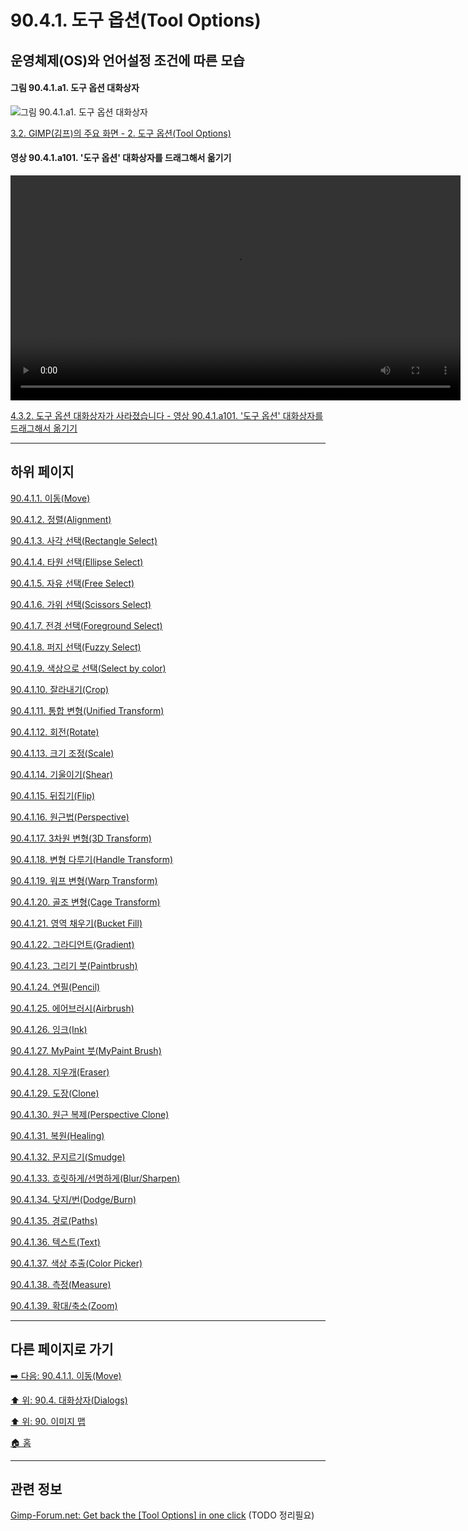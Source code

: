 # 90.4.1. 도구 옵션(Tool Options)
## 운영체제(OS)와 언어설정 조건에 따른 모습

<a id="90-04-01-a1"></a>

#### 그림 90.4.1.a1. 도구 옵션 대화상자
![그림 90.4.1.a1. 도구 옵션 대화상자](https://github.com/wonder13662/gimp/assets/15767104/71b968e1-ade9-44bb-a064-286b9fa9989b)

[3.2. GIMP(김프)의 주요 화면 - 2. 도구 옵션(Tool Options)](./03-02-00-main-window.md#90-04-01-a1)

<a id="90-04-01-a101"></a>

#### 영상 90.4.1.a101. '도구 옵션' 대화상자를 드래그해서 옮기기
<video controls="controls" width="720" environment="MacOS:Sonoma 14.2.1 GIMP 2.10.36" src="https://github.com/wonder13662/gimp/assets/15767104/4a654ab9-d649-477f-a106-694cc5f1f98d"></video>

[4.3.2. 도구 옵션 대화상자가 사라졌습니다 - 영상 90.4.1.a101. '도구 옵션' 대화상자를 드래그해서 옮기기](./04-03-02-tool-options-dialog-is-missing.md#90-04-01-a101)

***

## 하위 페이지

[90.4.1.1. 이동(Move)](./90-04-01-01-move.md)

[90.4.1.2. 정렬(Alignment)](./90-04-01-02-alignment.md)

[90.4.1.3. 사각 선택(Rectangle Select)](./90-04-01-03-rectangle_select.md)

[90.4.1.4. 타원 선택(Ellipse Select)](./90-04-01-04-ellipse_select.md)

[90.4.1.5. 자유 선택(Free Select)](./90-04-01-05-free_select.md)

[90.4.1.6. 가위 선택(Scissors Select)](./90-04-01-06-scissors_select.md)

[90.4.1.7. 전경 선택(Foreground Select)](./90-04-01-07-foreground_select.md)

[90.4.1.8. 퍼지 선택(Fuzzy Select)](./90-04-01-08-fuzzy_select.md)

[90.4.1.9. 색상으로 선택(Select by color)](./90-04-01-09-select_by_color.md)

[90.4.1.10. 잘라내기(Crop)](./90-04-01-10-crop.md)

[90.4.1.11. 통합 변형(Unified Transform)](./90-04-01-11-unified_transform.md)

[90.4.1.12. 회전(Rotate)](./90-04-01-12-rotate.md)

[90.4.1.13. 크기 조정(Scale)](./90-04-01-13-scale.md)

[90.4.1.14. 기울이기(Shear)](./90-04-01-14-shear.md)

[90.4.1.15. 뒤집기(Flip)](./90-04-01-15-flip.md)

[90.4.1.16. 원근법(Perspective)](./90-04-01-16-perspective.md)

[90.4.1.17. 3차원 변형(3D Transform)](./90-04-01-17-3d_transform.md)

[90.4.1.18. 변형 다루기(Handle Transform)](./90-04-01-18-handle_transform.md)

[90.4.1.19. 워프 변형(Warp Transform)](./90-04-01-19-warp_transform.md)

[90.4.1.20. 골조 변형(Cage Transform)](./90-04-01-20-cage_transform.md)

[90.4.1.21. 영역 채우기(Bucket Fill)](./90-04-01-21-bucket_fill.md)

[90.4.1.22. 그라디언트(Gradient)](./90-04-01-22-gradient.md)

[90.4.1.23. 그리기 붓(Paintbrush)](./90-04-01-23-paintbrush.md)

[90.4.1.24. 연필(Pencil)](./90-04-01-24-pencil.md)

[90.4.1.25. 에어브러시(Airbrush)](./90-04-01-25-airbrush.md)

[90.4.1.26. 잉크(Ink)](./90-04-01-26-ink.md)

[90.4.1.27. MyPaint 붓(MyPaint Brush)](./90-04-01-27-mypaint_brush.md)

[90.4.1.28. 지우개(Eraser)](./90-04-01-28-eraser.md)

[90.4.1.29. 도장(Clone)](./90-04-01-29-clone.md)

[90.4.1.30. 원근 복제(Perspective Clone)](./90-04-01-30-perspective_clone.md)

[90.4.1.31. 복원(Healing)](./90-04-01-31-healing.md)

[90.4.1.32. 문지르기(Smudge)](./90-04-01-32-smudge.md)

[90.4.1.33. 흐릿하게/선명하게(Blur/Sharpen)](./90-04-01-33-blur_sharpen.md)

[90.4.1.34. 닷지/번(Dodge/Burn)](./90-04-01-34-dodge_burn.md)

[90.4.1.35. 경로(Paths)](./90-04-01-35-paths.md)

[90.4.1.36. 텍스트(Text)](./90-04-01-36-text.md)

[90.4.1.37. 색상 추출(Color Picker)](./90-04-01-37-color_picker.md)

[90.4.1.38. 측정(Measure)](./90-04-01-38-measure.md)

[90.4.1.39. 확대/축소(Zoom)](./90-04-01-39-zoom.md)

***

## 다른 페이지로 가기

[➡️ 다음: 90.4.1.1. 이동(Move)](./90-04-01-01-move.md)

[⬆️ 위: 90.4. 대화상자(Dialogs)](./90-04-00-dialogs.md)

[⬆️ 위: 90. 이미지 맵](./90-00-image-map.md)

[🏠 홈](./00-home.md)

*** 

## 관련 정보
[Gimp-Forum.net: Get back the [Tool Options] in one click](https://www.gimp-forum.net/Thread-Get-back-the-Tool-Options-in-one-click)
(TODO 정리필요)
